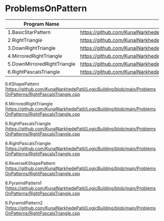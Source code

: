 # ProblemsOnPattern

| Program Name             | Link Of Souce code                                                                   |
| ----------------- | ------------------------------------------------------------------ |
1.BasicStarPattern   |https://github.com/KunalNarkhedePatil/LogicBuilding/blob/main/ProblemsOnPatterns/BasicStarPattern.cpp
2.RightTriangle   |https://github.com/KunalNarkhedePatil/LogicBuilding/blob/main/ProblemsOnPatterns/RightTriangle.cpp
3.DownRightTriangle   |https://github.com/KunalNarkhedePatil/LogicBuilding/blob/main/ProblemsOnPatterns/DownRightTriangle.cpp
4.MirroredRightTriangle   |https://github.com/KunalNarkhedePatil/LogicBuilding/blob/main/ProblemsOnPatterns/MirroredRightTriangle.cpp
5.DownMirroredRightTriangle   |https://github.com/KunalNarkhedePatil/LogicBuilding/blob/main/ProblemsOnPatterns/DownMirroredRightTriangle.cpp
6.RightPascalsTriangle   |https://github.com/KunalNarkhedePatil/LogicBuilding/blob/main/ProblemsOnPatterns/RightPascalsTriangle.cpp

6.KShapePattern   |https://github.com/KunalNarkhedePatil/LogicBuilding/blob/main/ProblemsOnPatterns/RightPascalsTriangle.cpp

6.MirroredRightTriangle   |https://github.com/KunalNarkhedePatil/LogicBuilding/blob/main/ProblemsOnPatterns/RightPascalsTriangle.cpp

6.RightPascalsTriangle   |https://github.com/KunalNarkhedePatil/LogicBuilding/blob/main/ProblemsOnPatterns/RightPascalsTriangle.cpp

6.RightPascalsTriangle   |https://github.com/KunalNarkhedePatil/LogicBuilding/blob/main/ProblemsOnPatterns/RightPascalsTriangle.cpp

6.ReverseKShapePattern   |https://github.com/KunalNarkhedePatil/LogicBuilding/blob/main/ProblemsOnPatterns/RightPascalsTriangle.cpp

6.PyramidPattern1   |https://github.com/KunalNarkhedePatil/LogicBuilding/blob/main/ProblemsOnPatterns/RightPascalsTriangle.cpp

6.PyramidPattern2   |https://github.com/KunalNarkhedePatil/LogicBuilding/blob/main/ProblemsOnPatterns/RightPascalsTriangle.cpp

